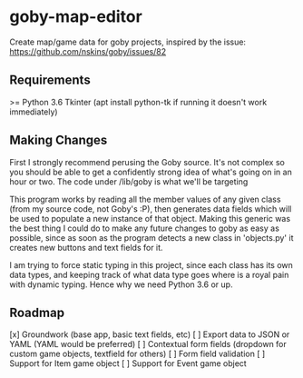 # goby-map-editor
Create map/game data for goby projects, inspired by the issue: https://github.com/nskins/goby/issues/82 

## Requirements
\>= Python 3.6
Tkinter (apt install python-tk if running it doesn't work immediately)

## Making Changes
First I strongly recommend perusing the Goby source.  It's not complex so you should be able to get a confidently strong idea of what's going on in an hour or two.  The code under /lib/goby is what we'll be targeting

This program works by reading all the member values of any given class (from my source code, not Goby's :P), then generates data fields which will be used to populate a new instance of that object.  Making this generic was the best thing I could do to make any future changes to goby as easy as possible, since as soon as the program detects a new class in 'objects.py' it creates new buttons and text fields for it.  
  
I am trying to force static typing in this project, since each class has its own data types, and keeping track of what data type goes where is a royal pain with dynamic typing.  Hence why we need Python 3.6 or up.

## Roadmap
[x] Groundwork (base app, basic text fields, etc)
[ ] Export data to JSON or YAML (YAML would be preferred)
[ ] Contextual form fields (dropdown for custom game objects, textfield for others)
[ ] Form field validation
[ ] Support for Item game object
[ ] Support for Event game object